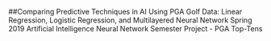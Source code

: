 ##Comparing Predictive Techniques in AI Using PGA Golf Data: Linear Regression, Logistic Regression, and Multilayered Neural Network 
Spring 2019 Artificial Intelligence Neural Network Semester Project - PGA Top-Tens 



